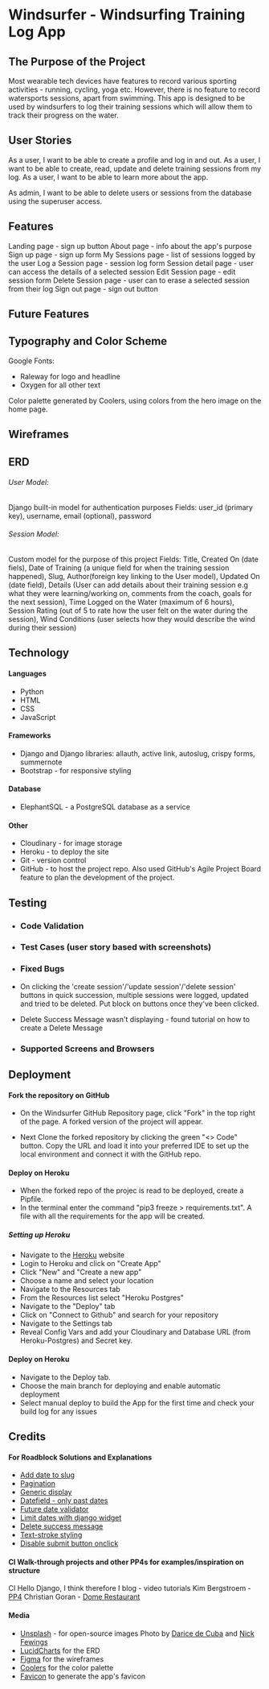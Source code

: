 # Windsurfer - Windsurfing Training Log App

## The Purpose of the Project

Most wearable tech devices have features to record various sporting activities - running, cycling, yoga etc. However, there is no feature to record watersports sessions, apart from swimming. This app is designed to be used by windsurfers to log their training sessions which will allow them to track their progress on the water.

## User Stories

As a user, I want to be able to create a profile and log in and out.
As a user, I want to be able to create, read, update and delete training sessions from my log.
As a user, I want to be able to learn more about the app.

As admin, I want to be able to delete users or sessions from the database using the superuser access.

## Features

Landing page - sign up button
About page - info about the app's purpose
Sign up page - sign up form
My Sessions page - list of sessions logged by the user
Log a Session page - session log form
Session detail page - user can access the details of a selected session
Edit Session page - edit session form
Delete Session page - user can to erase a selected session from their log
Sign out page - sign out button

## Future Features

## Typography and Color Scheme

Google Fonts:

- Raleway for logo and headline
- Oxygen for all other text

Color palette generated by Coolers, using colors from the hero image on the home page.

## Wireframes

## ERD

###### User Model:

Django built-in model for authentication purposes
Fields: user_id (primary key), username, email (optional), password

###### Session Model:

Custom model for the purpose of this project
Fields: Title, Created On (date fiels), Date of Training (a unique field for when the training session happened), Slug, Author(foreign key linking to the User model), Updated On (date field), Details (User can add details about their training session e.g what they were learning/working on, comments from the coach, goals for the next session), Time Logged on the Water (maximum of 6 hours), Session Rating (out of 5 to rate how the user felt on the water during the session), Wind Conditions (user selects how they would describe the wind during their session)

## Technology

#### Languages

- Python
- HTML
- CSS
- JavaScript

#### Frameworks

- Django and Django libraries: allauth, active link, autoslug, crispy forms, summernote
- Bootstrap - for responsive styling

#### Database

- ElephantSQL - a PostgreSQL database as a service

#### Other

- Cloudinary - for image storage
- Heroku - to deploy the site
- Git - version control
- GitHub - to host the project repo. Also used GitHub's Agile Project Board feature to plan the development of the project.

## Testing

- ### Code Validation
- ### Test Cases (user story based with screenshots)

- ### Fixed Bugs
- On clicking the 'create session'/'update session'/'delete session' buttons in quick succession, multiple sessions were logged, updated and tried to be deleted. Put block on buttons once they've been clicked.
- Delete Success Message wasn't displaying - found tutorial on how to create a Delete Message

- ### Supported Screens and Browsers

## Deployment

#### Fork the repository on GitHub

- On the Windsurfer GitHub Repository page, click "Fork" in the top right of the page. A forked version of the project will appear.

- Next Clone the forked repository by clicking the green "<> Code" button. Copy the URL and load it into your preferred IDE to set up the local environment and connect it with the GitHub repo.

#### Deploy on Heroku

- When the forked repo of the projec is read to be deployed, create a Pipfile.
- In the terminal enter the command "pip3 freeze > requirements.txt". A file with all the requirements for the app will be created.

##### Setting up Heroku

- Navigate to the [Heroku](https://www.heroku.com/) website
- Login to Heroku and click on "Create App"
- Click "New" and "Create a new app"
- Choose a name and select your location
- Navigate to the Resources tab
- From the Resources list select "Heroku Postgres"
- Navigate to the "Deploy" tab
- Click on "Connect to Github" and search for your repository
- Navigate to the Settings tab
- Reveal Config Vars and add your Cloudinary and Database URL (from Heroku-Postgres) and Secret key.

#### Deploy on Heroku

- Navigate to the Deploy tab.
- Choose the main branch for deploying and enable automatic deployment
- Select manual deploy to build the App for the first time and check your build log for any issues

## Credits

#### For Roadblock Solutions and Explanations

- [Add date to slug](https://stackoverflow.com/questions/62532910/add-a-date-or-a-number-at-the-end-of-a-slug)
- [Pagination](https://docs.djangoproject.com/en/5.0/topics/pagination/)
- [Generic display](https://docs.djangoproject.com/en/5.0/topics/class-based-views/generic-display/)
- [Datefield - only past dates](https://stackoverflow.com/questions/4941974/django-how-to-set-datefield-to-only-accept-today-future-dates)
- [Future date validator](https://stackoverflow.com/questions/50002600/django-models-datefield-prevent-past)
- [Limit dates with django widget](https://stackoverflow.com/questions/61031491/can-i-limit-the-dates-possibilities-using-django-widget-dateinput-ex-between-2)
- [Delete success message](https://stackoverflow.com/questions/24822509/success-message-in-deleteview-not-shown)
- [Text-stroke styling](https://codepen.io/bramus/pen/rLovLY)
- [Disable submit button onclick](https://www.codeproject.com/Questions/5311757/Disable-the-submit-button-after-click-while-waitin)

#### CI Walk-through projects and other PP4s for examples/inspiration on structure

CI Hello Django, I think therefore I blog - video tutorials
Kim Bergstroem - [PP4](https://github.com/KimBergstroem/PP4/tree/main)
Christian Goran - [Dome Restaurant](https://github.com/christiangoran/dome-restaurant-repo/tree/main)

#### Media

- [Unsplash](https://unsplash.com) - for open-source images Photo by [Darice de Cuba](https://unsplash.com/@darice?utm_content=creditCopyText&utm_medium=referral&utm_source=unsplash) and [Nick Fewings](https://unsplash.com/@jannerboy62?utm_content=creditCopyText&utm_medium=referral&utm_source=unsplash)
- [LucidCharts](https://www.lucidchart.com) for the ERD
- [Figma](https://www.figma.com/) for the wireframes
- [Coolers](https://www.coolers.co) for the color palette
- [Favicon](https://favicon.io/) to generate the app's favicon

